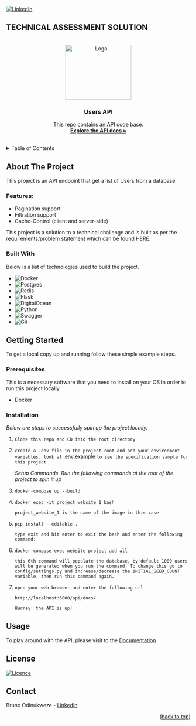[![LinkedIn](https://img.shields.io/badge/linkedin-%230077B5.svg?style=for-the-badge&logo=linkedin&logoColor=white)](https://www.linkedin.com/in/bruno-odinukweze-023a48198/)


## TECHNICAL ASSESSMENT SOLUTION

<a name="readme-top"></a>

<!-- PROJECT LOGO -->
<br />
<div align="center">
  <a href="http://68.183.115.38:5000/api/docs/" target="_blank">
    <img src="https://img.freepik.com/free-vector/gradient-api-illustration_23-2149368725.jpg?w=1060&t=st=1663195122~exp=1663195722~hmac=3a7503a684c20cde6aef60d2c9ee282c3d605702dfd44dd2d0459ad3daceecea" alt="Logo" width="180" height="150">
  </a>

  <h3 align="center">Users API</h3>

  <p align="center">
    This repo contains an API code base.
    <br />
    <a href="http://68.183.115.38:5000/api/docs/" target="_blank"><strong>Explore the API docs »</strong></a>
    <br />
    <br />
 
  </p>
</div>



<!-- TABLE OF CONTENTS -->
<details>
  <summary>Table of Contents</summary>
  <ol>
    <li>
      <a href="#about-the-project">About The Project</a>
      <ul>
        <li><a href="#built-with">Tech Stack</a></li>
      </ul>
    </li>
    <li>
      <a href="#getting-started">Getting Started</a>
      <ul>
        <li><a href="#prerequisites">Prerequisites</a></li>
        <li><a href="#installation">Installation/Setup Instruction</a></li>
      </ul>
    </li>
    <li><a href="#usage">Usage</a></li>
    <li><a href="#license">License</a></li>
    <li><a href="#contact">Contact</a></li>
  </ol>
</details>



<!-- ABOUT THE PROJECT -->
## About The Project

This project is an API endpoint that get a list of Users from a database.

### Features:
* Pagination support
* Filtration support
* Cache-Control (client and server-side)

This project is a solution to a technical challenge and is built as per the requirements/problem statement which can be found <a href="https://gist.github.com/scabbiaza/82e9069cfa71c4d7aa9d9539a794a1db" target="_blank">HERE</a>.


### Built With

Below is a list of technologies used to build the project.

* ![Docker](https://img.shields.io/badge/docker-%230db7ed.svg?style=for-the-badge&logo=docker&logoColor=white)
* ![Postgres](https://img.shields.io/badge/postgres-%23316192.svg?style=for-the-badge&logo=postgresql&logoColor=white)
* ![Redis](https://img.shields.io/badge/redis-%23DD0031.svg?style=for-the-badge&logo=redis&logoColor=white)
* ![Flask](https://img.shields.io/badge/flask-%23000.svg?style=for-the-badge&logo=flask&logoColor=white)
* ![DigitalOcean](https://img.shields.io/badge/DigitalOcean-%230167ff.svg?style=for-the-badge&logo=digitalOcean&logoColor=white)
* ![Python](https://img.shields.io/badge/python-3670A0?style=for-the-badge&logo=python&logoColor=ffdd54)
* ![Swagger](https://img.shields.io/badge/-Swagger-%23Clojure?style=for-the-badge&logo=swagger&logoColor=white)
* ![Git](https://img.shields.io/badge/git-%23F05033.svg?style=for-the-badge&logo=git&logoColor=white)
<!-- * ![GitLab](https://img.shields.io/badge/gitlab-%23181717.svg?style=for-the-badge&logo=gitlab&logoColor=white) -->




<!-- GETTING STARTED -->
## Getting Started

To get a local copy up and running follow these simple example steps.

### Prerequisites

This is a necessary software that you need to install on your OS in order to run this project locally.
* Docker


### Installation

_Below are steps to successfully spin up the project locally._

1. `Clone this repo and CD into the root directory`

2. `create a .env file in the project root and add your environment variables. look at` [.env.example](./.env.example) `to see the specification sample for this project`

   _Setup Commands. Run the following commands at the root of the project to spin it up_

3. ```
   docker-compose up --build
   ```
   
4. ```
   docker exec -it project_website_1 bash 
   ```
   `project_website_1 is the name of the image in this case`
   
5. ```
   pip install --editable .
   ```
   `type exit and hit enter to exit the bash and enter the following command:`
6. ```
   docker-compose exec website project add all
   ```
   `this 6th command will populate the database, by default 1000 users will be generated when you run the command. To change this go to config/settings.py and increase/decrease the INITIAL_SEED_COUNT variable. then run this command again.`

7. `open your web browser and enter the following url`
   ```
   http://localhost:5000/api/docs/
   ```
   `Hurrey! the API is up!`
   

<!-- USAGE EXAMPLES -->
## Usage

To play around with the API, please visit to the [Documentation](http://68.183.115.38:5000/api/docs/) 


<!-- LICENSE -->
## License

[![Licence](https://img.shields.io/github/license/Ileriayo/markdown-badges?style=for-the-badge)](./LICENSE)


<!-- CONTACT -->
## Contact

Bruno Odinukweze - [LinkedIn](https://www.linkedin.com/in/bruno-odinukweze-023a48198/)


<p align="right">(<a href="#readme-top">back to top</a>)</p>


